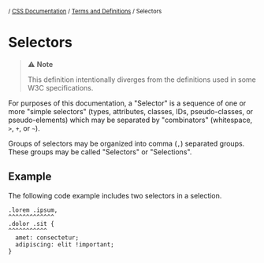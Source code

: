 <sub>/ [CSS Documentation](..) / [Terms and Definitions](.) / Selectors</sub>

# Selectors

> :warning: **Note**
>
> This definition intentionally diverges from the definitions used in some W3C specifications.

For purposes of this documentation, a "Selector" is a sequence of one or more "simple selectors" (types, attributes, classes, IDs, pseudo-classes, or pseudo-elements) which may be separated by "combinators" (whitespace, `>`, `+`, or `~`).

Groups of selectors may be organized into comma (`,`) separated groups. These groups may be called "Selectors" or "Selections".

## Example

The following code example includes two selectors in a selection.

```text
.lorem .ipsum,
^^^^^^^^^^^^^
.dolor .sit {
^^^^^^^^^^^
  amet: consectetur;
  adipiscing: elit !important;
}
```